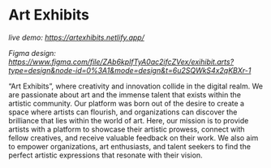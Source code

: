 # Art Exhibits

_live demo: https://artexhibits.netlify.app/_

_Figma design: https://www.figma.com/file/ZAb6kpIfTyA0ac2ifcZVex/exihibit.arts?type=design&node-id=0%3A1&mode=design&t=6u2SQWkS4x2qKBXr-1_

“Art Exhibits”, where creativity and innovation collide in the digital realm. We are passionate about art and the immense talent that exists within the artistic community. Our platform was born out of the desire to create a space where artists can flourish, and organizations can discover the brilliance that lies within the world of art.
Here, our mission is to provide artists with a platform to showcase their artistic prowess, connect with fellow creatives, and receive valuable feedback on their work. We also aim to empower organizations, art enthusiasts, and talent seekers to find the perfect artistic expressions that resonate with their vision.

